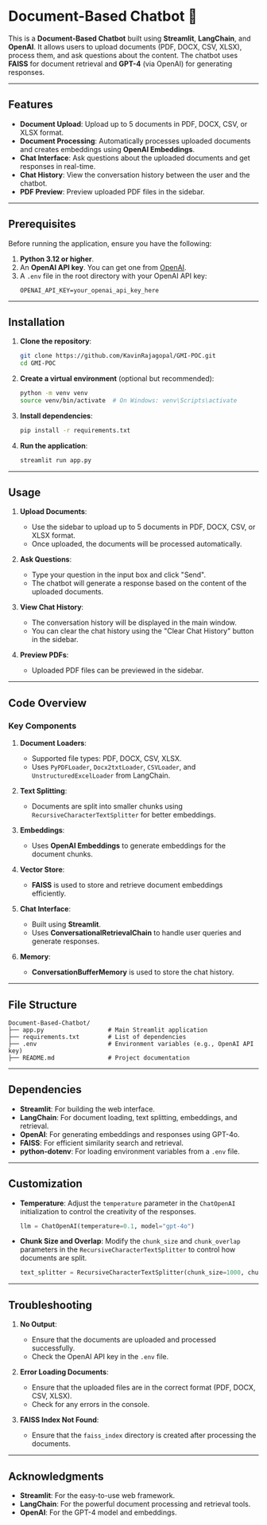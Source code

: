 # Document-Based Chatbot 🤖

This is a **Document-Based Chatbot** built using **Streamlit**, **LangChain**, and **OpenAI**. It allows users to upload documents (PDF, DOCX, CSV, XLSX), process them, and ask questions about the content. The chatbot uses **FAISS** for document retrieval and **GPT-4** (via OpenAI) for generating responses.

---

## Features

- **Document Upload**: Upload up to 5 documents in PDF, DOCX, CSV, or XLSX format.
- **Document Processing**: Automatically processes uploaded documents and creates embeddings using **OpenAI Embeddings**.
- **Chat Interface**: Ask questions about the uploaded documents and get responses in real-time.
- **Chat History**: View the conversation history between the user and the chatbot.
- **PDF Preview**: Preview uploaded PDF files in the sidebar.

---

## Prerequisites

Before running the application, ensure you have the following:

1. **Python 3.12 or higher**.
2. An **OpenAI API key**. You can get one from [OpenAI](https://platform.openai.com/).
3. A `.env` file in the root directory with your OpenAI API key:
   ```plaintext
   OPENAI_API_KEY=your_openai_api_key_here
   ```

---

## Installation

1. **Clone the repository**:
   ```bash
   git clone https://github.com/KavinRajagopal/GMI-POC.git
   cd GMI-POC
   ```

2. **Create a virtual environment** (optional but recommended):
   ```bash
   python -m venv venv
   source venv/bin/activate  # On Windows: venv\Scripts\activate
   ```

3. **Install dependencies**:
   ```bash
   pip install -r requirements.txt
   ```

4. **Run the application**:
   ```bash
   streamlit run app.py
   ```

---

## Usage

1. **Upload Documents**:
   - Use the sidebar to upload up to 5 documents in PDF, DOCX, CSV, or XLSX format.
   - Once uploaded, the documents will be processed automatically.

2. **Ask Questions**:
   - Type your question in the input box and click "Send".
   - The chatbot will generate a response based on the content of the uploaded documents.

3. **View Chat History**:
   - The conversation history will be displayed in the main window.
   - You can clear the chat history using the "Clear Chat History" button in the sidebar.

4. **Preview PDFs**:
   - Uploaded PDF files can be previewed in the sidebar.

---

## Code Overview

### Key Components

1. **Document Loaders**:
   - Supported file types: PDF, DOCX, CSV, XLSX.
   - Uses `PyPDFLoader`, `Docx2txtLoader`, `CSVLoader`, and `UnstructuredExcelLoader` from LangChain.

2. **Text Splitting**:
   - Documents are split into smaller chunks using `RecursiveCharacterTextSplitter` for better embeddings.

3. **Embeddings**:
   - Uses **OpenAI Embeddings** to generate embeddings for the document chunks.

4. **Vector Store**:
   - **FAISS** is used to store and retrieve document embeddings efficiently.

5. **Chat Interface**:
   - Built using **Streamlit**.
   - Uses **ConversationalRetrievalChain** to handle user queries and generate responses.

6. **Memory**:
   - **ConversationBufferMemory** is used to store the chat history.

---

## File Structure

```
Document-Based-Chatbot/
├── app.py                  # Main Streamlit application
├── requirements.txt        # List of dependencies
├── .env                    # Environment variables (e.g., OpenAI API key)
├── README.md               # Project documentation
```

---

## Dependencies

- **Streamlit**: For building the web interface.
- **LangChain**: For document loading, text splitting, embeddings, and retrieval.
- **OpenAI**: For generating embeddings and responses using GPT-4o.
- **FAISS**: For efficient similarity search and retrieval.
- **python-dotenv**: For loading environment variables from a `.env` file.

---

## Customization

- **Temperature**: Adjust the `temperature` parameter in the `ChatOpenAI` initialization to control the creativity of the responses.
  ```python
  llm = ChatOpenAI(temperature=0.1, model="gpt-4o")
  ```

- **Chunk Size and Overlap**: Modify the `chunk_size` and `chunk_overlap` parameters in the `RecursiveCharacterTextSplitter` to control how documents are split.
  ```python
  text_splitter = RecursiveCharacterTextSplitter(chunk_size=1000, chunk_overlap=200)
  ```

---

## Troubleshooting

1. **No Output**:
   - Ensure that the documents are uploaded and processed successfully.
   - Check the OpenAI API key in the `.env` file.

2. **Error Loading Documents**:
   - Ensure that the uploaded files are in the correct format (PDF, DOCX, CSV, XLSX).
   - Check for any errors in the console.

3. **FAISS Index Not Found**:
   - Ensure that the `faiss_index` directory is created after processing the documents.

---


## Acknowledgments

- **Streamlit**: For the easy-to-use web framework.
- **LangChain**: For the powerful document processing and retrieval tools.
- **OpenAI**: For the GPT-4 model and embeddings.
